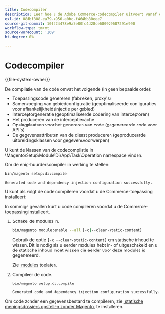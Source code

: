 ```yaml
---
title: Codecompiler
description: Leer hoe u de Adobe Commerce-codecompiler uitvoert vanaf de opdrachtregel. Ontdek compilatieprocessen en optimalisatietechnieken.
exl-id: 08dbf808-ea79-4956-a0bc-f464bb80eee7
source-git-commit: 10f324478e9a5e80fc4d28ce680929687291e990
workflow-type: tm+mt
source-wordcount: '169'
ht-degree: 0%

---
```


# Codecompiler

{{file-system-owner}}

De compilatie van de code omvat het volgende (in geen bepaalde orde):

- Toepassingscode genereren (fabrieken, proxy&#39;s)
- Samenvoeging van gebiedconfiguratie (geoptimaliseerde configuraties voor afhankelijkheidsinjectie per gebied)
- Interceptorgeneratie (geoptimaliseerde codering van interceptoren)
- Het produceren van de interceptiecache
- Opslagplaatsen voor het genereren van code (gegenereerde code voor API&#39;s)
- De gegevensattributen van de dienst produceren (geproduceerde uitbreidingsklassen voor gegevensvoorwerpen)

U kunt de klassen van de codecompilatie in [ \Magento\Setup\Module\Di\App\Task\Operation ][operation] namespace vinden.

Om de enig-huurderscompiler in werking te stellen:

```bash
bin/magento setup:di:compile
```

```
Generated code and dependency injection configuration successfully.
```

U kunt als volgt de code compileren voordat u de Commerce-toepassing installeert:

In sommige gevallen kunt u code compileren voordat u de Commerce-toepassing installeert.

1. Schakel de modules in.

   ```bash
   bin/magento module:enable --all [-c|--clear-static-content]
   ```

   Gebruik de optie `[-c|--clear-static-content]` om statische inhoud te wissen. Dit is nodig als u eerder modules hebt in- of uitgeschakeld en u de statische inhoud moet wissen die eerder voor deze modules is gegenereerd.

   Zie [&#x200B; modules &#x200B;](../../installation/tutorials/manage-modules.md) toelaten.

1. Compileer de code.

   ```bash
   bin/magento setup:di:compile
   ```

   ```
   Generated code and dependency injection configuration successfully.
   ```

Om code zonder een gegevensbestand te compileren, zie [&#x200B; statische meningsdossiers opstellen zonder Magento &#x200B;](../cli/static-view-file-deployment.md) te installeren.

<!-- link definitions -->

[operation]: https://github.com/magento/magento2/blob/2.4/setup/src/Magento/Setup/Module/Di/App/Task/Operation
